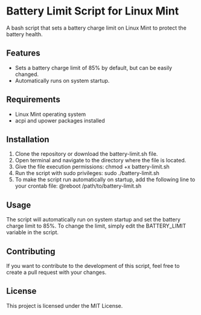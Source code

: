 # Battery Limit Script for Linux Mint

A bash script that sets a battery charge limit on Linux Mint to protect the battery health.

## Features
- Sets a battery charge limit of 85% by default, but can be easily changed.
- Automatically runs on system startup.

## Requirements
- Linux Mint operating system
- acpi and upower packages installed

## Installation
1. Clone the repository or download the battery-limit.sh file.
2. Open terminal and navigate to the directory where the file is located.
3. Give the file execution permissions:
chmod +x battery-limit.sh
4. Run the script with sudo privileges:
sudo ./battery-limit.sh
5. To make the script run automatically on startup, add the following line to your crontab file:
@reboot /path/to/battery-limit.sh

## Usage
The script will automatically run on system startup and set the battery charge limit to 85%. To change the limit, simply edit the BATTERY_LIMIT variable in the script.

## Contributing
If you want to contribute to the development of this script, feel free to create a pull request with your changes.

## License
This project is licensed under the MIT License.
